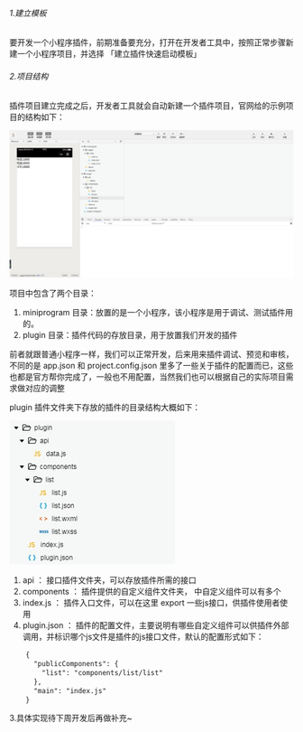 ###### 1.建立模板
要开发一个小程序插件，前期准备要充分，打开在开发者工具中，按照正常步骤新建一个小程序项目，并选择 「建立插件快速启动模板」 
###### 2.项目结构
插件项目建立完成之后，开发者工具就会自动新建一个插件项目，官网给的示例项目的结构如下：

![image](https://github.com/pangxiaoxin/markdownPic/blob/master/project.png?raw=true)

项目中包含了两个目录：

1. miniprogram 目录：放置的是一个小程序，该小程序是用于调试、测试插件用的。
2. plugin 目录：插件代码的存放目录，用于放置我们开发的插件

前者就跟普通小程序一样，我们可以正常开发，后来用来插件调试、预览和审核，不同的是 app.json 和 project.config.json 里多了一些关于插件的配置而已，这些也都是官方帮你完成了，一般也不用配置，当然我们也可以根据自己的实际项目需求做对应的调整

plugin 插件文件夹下存放的插件的目录结构大概如下：

![image](https://github.com/pangxiaoxin/markdownPic/blob/master/plugin.png?raw=true)

1. api ： 接口插件文件夹，可以存放插件所需的接口
1. components ： 插件提供的自定义组件文件夹， 中自定义组件可以有多个
1. index.js ： 插件入口文件，可以在这里 export 一些js接口，供插件使用者使用
1. plugin.json ： 插件的配置文件，主要说明有哪些自定义组件可以供插件外部调用，并标识哪个js文件是插件的js接口文件，默认的配置形式如下：

    
```
    {
      "publicComponents": {
        "list": "components/list/list"
      },
      "main": "index.js"
    }
```

3.具体实现待下周开发后再做补充~

